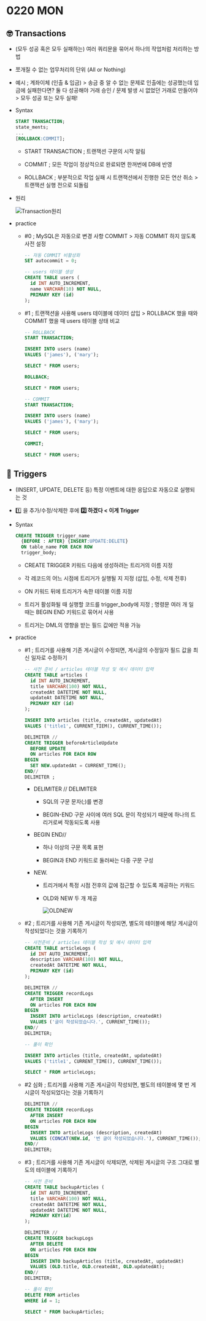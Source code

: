 # 0220 MON

## 🤓 Transactions

- (모두 성공 혹은 모두 실패하는) 여러 쿼리문을 묶어서 하나의 작업처럼 처리하는 방법

- 쪼개질 수 없는 업무처리의 단위 (All or Nothing)

- 예시 ; 계좌이체 (인출 & 입금) > 송금 중 알 수 없는 문제로 인출에는 성공했는데 입금에 실패한다면? 둘 다 성공해야 거래 승인 / 문제 발생 시 없었던 거래로 만들어야 > 모두 성공 또는 모두 실패!

- Syntax

  ```sql
  START TRANSACTION;
  state_ments;
  ...
  [ROLLBACK:COMMIT];
  ```

    - START TRANSACTION ; 트랜잭션 구문의 시작 알림

    - COMMIT ; 모든 작업이 정상적으로 완료되면 한꺼번에 DB에 반영

    - ROLLBACK ; 부분적으로 작업 실패 시 트랜잭션에서 진행한 모든 연산 취소 > 트랜잭션 실행 전으로 되돌림

- 원리

  ![Transaction원리](https://user-images.githubusercontent.com/121418205/220011181-db918e94-bbed-4630-9776-11443929b6c9.jpg)

- practice

  - #0 ; MySQL은 자동으로 변경 사항 COMMIT > 자동 COMMIT 하지 않도록 사전 설정

    ```sql
    -- 자동 COMMIT 비활성화
    SET autocommit = 0;

    -- users 테이블 생성
    CREATE TABLE users (
      id INT AUTO_INCREMENT,
      name VARCHAR(10) NOT NULL,
      PRIMARY KEY (id)
    );
    ```
  
  - #1 ; 트랜잭션을 사용해 users 테이블에 데이터 삽입 > ROLLBACK 했을 때와 COMMIT 했을 때 users 테이블 상태 비교

    ```sql
    -- ROLLBACK
    START TRANSACTION;

    INSERT INTO users (name)
    VALUES ('james'), ('mary');

    SELECT * FROM users;

    ROLLBACK;

    SELECT * FROM users;

    -- COMMIT
    START TRANSACTION;

    INSERT INTO users (name)
    VALUES ('james'), ('mary');

    SELECT * FROM users;

    COMMIT;

    SELECT * FROM users;
    ```

## 🫢 Triggers

- (INSERT, UPDATE, DELETE 등) 특정 이벤트에 대한 응답으로 자동으로 실행되는 것 

- 1️⃣ 을 추가/수정/삭제한 후에 **2️⃣ 하겠다 < 이게 Trigger**

- Syntax

  ```sql
  CREATE TRIGGER trigger_name
    {BEFORE : AFTER} {INSERT:UPDATE:DELETE}
    ON table_name FOR EACH ROW
    trigger_body;
  ```

    - CREATE TRIGGER 키워드 다음에 생성하려는 트리거의 이름 지정

    - 각 레코드의 어느 시점에 트리거가 실행될 지 지정 (삽입, 수정, 삭제 전후)

    - ON 키워드 뒤에 트리거가 속한 테이블 이름 지정

    - 트리거 활성화될 때 실행할 코드를 trigger_body에 지정 ; 명령문 여러 개 일 때는 BEGIN END 키워드로 묶어서 사용

    - 트리거는 DML의 영향을 받는 필드 값에만 적용 가능

- practice

  - #1 ; 트리거를 사용해 기존 게시글이 수정되면, 게시글의 수정일자 필드 값을 최신 일자로 수정하기

    ```sql
    -- 사전 준비 / articles 테이블 작성 및 예시 데이터 입력
    CREATE TABLE articles (
      id INT AUTO_INCREMENT,
      title VARCHAR(100) NOT NULL,
      createdAt DATETIME NOT NULL,
      updateAt DATETIME NOT NULL,
      PRIMARY KEY (id)
    );

    INSERT INTO articles (title, createdAt, updatedAt)
    VALUES ('title1', CURRENT_TIEM(), CURRENT_TIME());

    DELIMITER //
    CREATE TRIGGER beforeArticleUpdate
      BEFORE UPDATE
      ON articles FOR EACH ROW
    BEGIN
      SET NEW.updatedAt = CURRENT_TIME();
    END//
    DELIMITER ;
    ```

      - DELIMITER // DELIMITER
      
        - SQL의 구문 문자(;)를 변경

        - BEGIN-END 구문 사이에 여러 SQL 문이 작성되기 때문에 하나의 트리거로써 작동되도록 사용
  
      - BEGIN END//

        - 하나 이상의 구문 목록 표현

        - BEGIN과 END 키워드로 둘러싸는 다중 구문 구성

      - NEW.

        - 트리거에서 특정 시점 전후의 값에 접근할 수 있도록 제공하는 키워드

        - OLD와 NEW 두 개 제공

          ![OLDNEW](https://user-images.githubusercontent.com/121418205/220036680-cb6a0687-1eec-479b-86bd-a3bcae08d535.jpg)

  - #2 ; 트리거를 사용해 기존 게시글이 작성되면, 별도의 테이블에 해당 게시글이 작성되었다는 것을 기록하기

    ```sql
    -- 사전준비 / articles 테이블 작성 및 예시 데이터 입력
    CREATE TABLE articleLogs (
      id INT AUTO_INCREMENT,
      description VARCHAR(100) NOT NULL,
      createdAt DATETIME NOT NULL,
      PRIMARY KEY (id)
    );

    DELIMITER //
    CREATE TRIGGER recordLogs
      AFTER INSERT
      ON articles FOR EACH ROW
    BEGIN
      INSERT INTO articleLogs (description, createdAt)
      VALUES ('글이 작성되었습니다.', CURRENT_TIME());
    END//
    DELIMITER;

    -- 풀이 확인

    INSERT INTO articles (title, createdAt, updatedAt)
    VALUES ('title1', CURRENT_TIME(), CURRENT_TIME());

    SELECT * FROM articleLogs;
    ```
  
  - #2 심화 ; 트리거를 사용해 기존 게시글이 작성되면, 별도의 테이블에 몇 번 게시글이 작성되었다는 것을 기록하기

    ```sql
    DELIMITER //
    CREATE TRIGGER recordLogs
      AFTER INSERT
      ON articles FOR EACH ROW
    BEGIN
      INSERT INTO articleLogs (description, createdAt)
      VALUES (CONCAT(NEW.id, '번 글이 작성되었습니다.'), CURRENT_TIME());
    END//
    DELIMITER;
    ```

  - #3 ; 트리거를 사용해 기존 게시글이 삭제되면, 삭제된 게시글의 구조 그대로 별도의 테이블에 기록하기

    ```sql
    -- 사전 준비
    CREATE TABLE backupArticles (
      id INT AUTO_INCREMENT,
      title VARCHAR(100) NOT NULL,
      createdAt DATETIME NOT NULL,
      updatedAt DATETIME NOT NULL,
      PRIMARY KEY(id)
    );

    DELIMITER //
    CREATE TRIGGER backupLogs
      AFTER DELETE
      ON articles FOR EACH ROW
    BEGIN
      INSERT INTO backupArticles (title, createdAt, updatedAt)
      VALUES (OLD.title, OLD.createdAt, OLD.updatedAt);
    END//
    DELIMITER;

    -- 풀이 확인
    DELETE FROM articles
    WHERE id = 1;

    SELECT * FROM backupArticles;
    ```